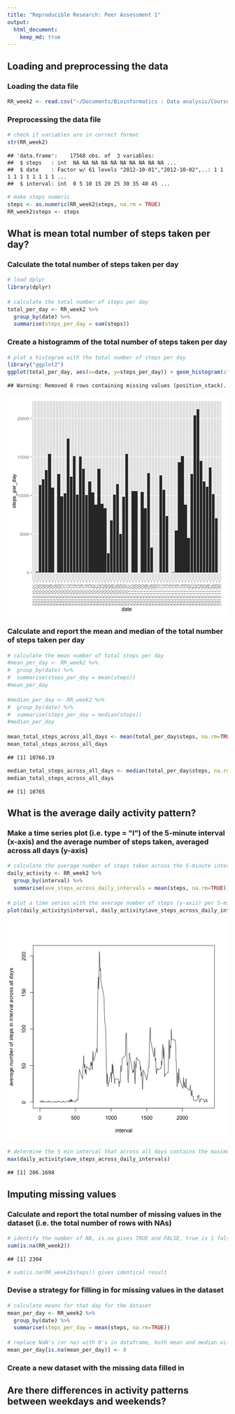 ```yaml
---
title: "Reproducible Research: Peer Assessment 1"
output: 
  html_document:
    keep_md: true
---
```



## Loading and preprocessing the data
### Loading the data file

```r
RR_week2 <- read.csv("~/Documents/Bioinformatics : Data analysis/Coursera/Data Science Specialisation/Reproducible Research/Week 2/activity.csv", na.strings=c("NA"))
```

### Preprocessing the data file

```r
# check if variables are in correct format
str(RR_week2)
```

```
## 'data.frame':	17568 obs. of  3 variables:
##  $ steps   : int  NA NA NA NA NA NA NA NA NA NA ...
##  $ date    : Factor w/ 61 levels "2012-10-01","2012-10-02",..: 1 1 1 1 1 1 1 1 1 1 ...
##  $ interval: int  0 5 10 15 20 25 30 35 40 45 ...
```

```r
# make steps numeric
steps <- as.numeric(RR_week2$steps, na.rm = TRUE)
RR_week2$steps <- steps 
```

## What is mean total number of steps taken per day?

### Calculate the total number of steps taken per day

```r
# load dplyr
library(dplyr)

# calculate the total number of steps per day
total_per_day <- RR_week2 %>%
  group_by(date) %>%
  summarise(steps_per_day = sum(steps))
```

### Create a histogramm of the total number of steps taken per day


```r
# plot a histogram with the total number of steps per day
library("ggplot2")
ggplot(total_per_day, aes(x=date, y=steps_per_day)) + geom_histogram(stat="identity") + theme(axis.text.x = element_text(angle = 90, vjust = 0.5, hjust=1))
```

```
## Warning: Removed 8 rows containing missing values (position_stack).
```

![plot of chunk unnamed-chunk-4](figure/unnamed-chunk-4-1.png) 

### Calculate and report the mean and median of the total number of steps taken per day 


```r
# calculate the mean number of total steps per day
#mean_per_day <- RR_week2 %>%
#  group_by(date) %>%
#  summarise(steps_per_day = mean(steps))
#mean_per_day

#median_per_day <- RR_week2 %>%
#  group_by(date) %>%
#  summarise(steps_per_day = median(steps))
#median_per_day

mean_total_steps_across_all_days <- mean(total_per_day$steps, na.rm=TRUE)
mean_total_steps_across_all_days
```

```
## [1] 10766.19
```

```r
median_total_steps_across_all_days <- median(total_per_day$steps, na.rm=TRUE)
median_total_steps_across_all_days
```

```
## [1] 10765
```

## What is the average daily activity pattern?

### Make a time series plot (i.e. type = "l") of the 5-minute interval (x-axis) and the average number of steps taken, averaged across all days (y-axis)


```r
# calculate the average number of steps taken across the 5-minute intervals averaged across all days 
daily_activity <- RR_week2 %>%
  group_by(interval) %>%
  summarise(ave_steps_across_daily_intervals = mean(steps, na.rm=TRUE))

# plot a time series with the average number of steps (y-axis) per 5-minute interval (x-axis) 
plot(daily_activity$interval, daily_activity$ave_steps_across_daily_intervals, type ="l", xlab="interval", ylab="average number of steps in interval across all days")
```

![plot of chunk unnamed-chunk-6](figure/unnamed-chunk-6-1.png) 

```r
# determine the 5 min interval that across all days contains the maximum number of steps
max(daily_activity$ave_steps_across_daily_intervals)
```

```
## [1] 206.1698
```

## Imputing missing values

### Calculate and report the total number of missing values in the dataset (i.e. the total number of rows with NAs)


```r
# identify the number of NA, is.na gives TRUE and FALSE, true is 1 false is 0, sum up
sum(is.na(RR_week2))
```

```
## [1] 2304
```

```r
# sum(is.na(RR_week2$steps)) gives identical result
```

### Devise a strategy for filling in for missing values in the dataset 

```r
# calculate means for that day for the dataset
mean_per_day <- RR_week2 %>%
  group_by(date) %>%
  summarise(steps_per_day = mean(steps, na.rm=TRUE))

# replace NaN's (or na) with 0's in dataframe, both mean and median will be 0 for these days...
mean_per_day[is.na(mean_per_day)] <- 0
```

### Create a new dataset with the missing data filled in



## Are there differences in activity patterns between weekdays and weekends?


